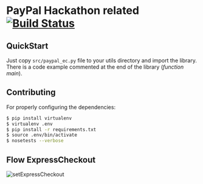 PayPal Hackathon related [![Build Status](https://travis-ci.org/cirocosta/paypal-expresscheckout-python.png?branch=master)](https://travis-ci.org/cirocosta/paypal-expresscheckout-python)
===

QuickStart
---
Just copy `src/paypal_ec.py` file to your utils directory and import the library.
There is a code example commented at the end of the library (*function main*).


Contributing
---
For properly configuring the dependencies:
```bash
$ pip install virtualenv
$ virtualenv .env
$ pip install -r requirements.txt
$ source .env/bin/activate
$ nosetests --verbose 
```  

Flow ExpressCheckout
---
![setExpressCheckout](https://www.paypalobjects.com/webstatic/en_US/developer/docs/ec/SandboxECUX.gif)


